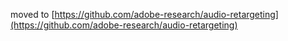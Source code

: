 moved to [https://github.com/adobe-research/audio-retargeting](https://github.com/adobe-research/audio-retargeting)